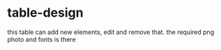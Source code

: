 # table-design
this table can add new elements, edit and remove that.
the required png photo and fonts is there
